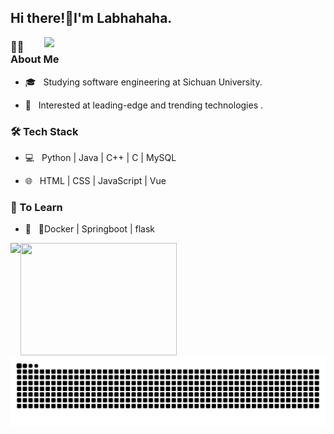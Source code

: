 ## Hi there!👋I'm Labhahaha.
<img align='right' src="https://github.com/electronic-pig/electronic-pig/assets/103497254/77ec236d-96b9-4d49-91dd-5483703eb71d" width="450">

### 👨🏻 About Me 

- 🎓 &nbsp; Studying software engineering at Sichuan University.

- 🤠 &nbsp; Interested at leading-edge and trending technologies .

### 🛠 Tech Stack

- 💻 &nbsp; Python | Java | C++ | C | MySQL

- 🌐 &nbsp; HTML | CSS | JavaScript | Vue

### 📖 To Learn

- 🔧 &nbsp; 🐳Docker | Springboot | flask

<div style="display: flex; flex-direction: row;">
  <a href="https://github.com/Labhahaha">
    <img height="180em" src="https://github-readme-stats.vercel.app/api?username=Labhahaha&include_all_commits=true&hide=issues&count_private=true&show_icons=true&rank_icon=github&bg_color=45,8ecda7,839ece&title_color=fff&text_color=fff&icon_color=fff" />
  </a>
  <a href="https://github.com/Labhahaha">
    <img height="180em" width="250em" src="https://github-readme-stats.vercel.app/api/top-langs/?username=Labhahaha&show_icons=true&layout=compact&bg_color=45,839ece,8ecda7&title_color=fff&text_color=fff&icon_color=fff" />
  </a>
</div>
<picture>
  <source media="(prefers-color-scheme: dark)" srcset="https://raw.githubusercontent.com/Labhahaha/Labhahaha/output/github-contribution-grid-snake-dark.svg">
  <source media="(prefers-color-scheme: light)" srcset="https://raw.githubusercontent.com/Labhahaha/Labhahaha/output/github-contribution-grid-snake.svg">
  <img alt="github contribution grid snake animation" src="https://raw.githubusercontent.com/Labhahaha/Labhahaha/output/github-contribution-grid-snake.svg">
</picture>
